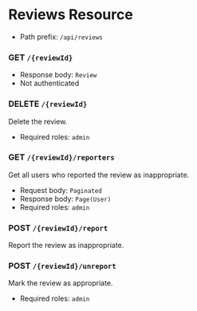 # Reviews Resource
- Path prefix: `/api/reviews`

### GET `/{reviewId}`
- Response body: `Review`
- Not authenticated

### DELETE `/{reviewId}`
Delete the review.
- Required roles: `admin`

### GET `/{reviewId}/reporters`
Get all users who reported the review as inappropriate.
- Request body: `Paginated`
- Response body: `Page(User)`
- Required roles: `admin`

### POST `/{reviewId}/report`
Report the review as inappropriate.

### POST `/{reviewId}/unreport`
Mark the review as appropriate.
- Required roles: `admin`
